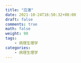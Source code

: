 ```yaml
---
title: "应激"
date: 2021-10-24T16:50:32+08:00
draft: false
comments: true
math: false
weight: 90
tags:
    - 病理生理学
categories:
    - 病理生理学
---
```


